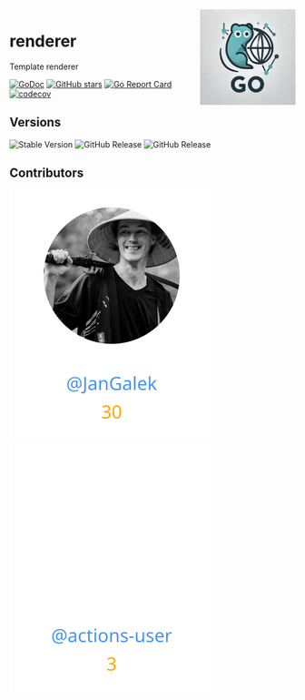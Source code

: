 <img align=right width="168" src="docs/gouef_logo.png">

# renderer
Template renderer


[![GoDoc](https://pkg.go.dev/badge/github.com/gouef/renderer.svg)](https://pkg.go.dev/github.com/gouef/renderer)
[![GitHub stars](https://img.shields.io/github/stars/gouef/renderer?style=social)](https://github.com/gouef/renderer/stargazers)
[![Go Report Card](https://goreportcard.com/badge/github.com/gouef/renderer)](https://goreportcard.com/report/github.com/gouef/renderer)
[![codecov](https://codecov.io/github/gouef/renderer/branch/main/graph/badge.svg?token=YUG8EMH6Q8)](https://codecov.io/github/gouef/renderer)

## Versions
![Stable Version](https://img.shields.io/github/v/release/gouef/renderer?label=Stable&labelColor=green)
![GitHub Release](https://img.shields.io/github/v/release/gouef/renderer?label=RC&include_prereleases&filter=*rc*&logoSize=diago)
![GitHub Release](https://img.shields.io/github/v/release/gouef/renderer?label=Beta&include_prereleases&filter=*beta*&logoSize=diago)

## Contributors

<div>
<span>
  <a href="https://github.com/JanGalek"><img src="https://raw.githubusercontent.com/gouef/renderer/refs/heads/contributors-svg/.github/contributors/JanGalek.svg" alt="JanGalek" /></a>
</span>
<span>
  <a href="https://github.com/actions-user"><img src="https://raw.githubusercontent.com/gouef/renderer/refs/heads/contributors-svg/.github/contributors/actions-user.svg" alt="actions-user" /></a>
</span>
</div>

